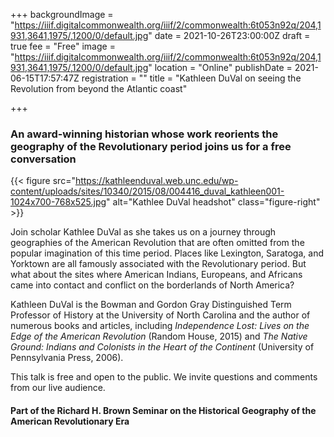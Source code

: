 +++
backgroundImage = "https://iiif.digitalcommonwealth.org/iiif/2/commonwealth:6t053n92q/204,1931,3641,1975/,1200/0/default.jpg"
date = 2021-10-26T23:00:00Z
draft = true
fee = "Free"
image = "https://iiif.digitalcommonwealth.org/iiif/2/commonwealth:6t053n92q/204,1931,3641,1975/,1200/0/default.jpg"
location = "Online"
publishDate = 2021-06-15T17:57:47Z
registration = ""
title = "Kathleen DuVal on seeing the Revolution from beyond the Atlantic coast"

+++
### An award-winning historian whose work reorients the geography of the Revolutionary period joins us for a free conversation

{{< figure src="https://kathleenduval.web.unc.edu/wp-content/uploads/sites/10340/2015/08/004416_duval_kathleen001-1024x700-768x525.jpg" alt="Kathlee DuVal headshot" class="figure-right" >}}

Join scholar Kathlee DuVal as she takes us on a journey through geographies of the American Revolution that are often omitted from the popular imagination of this time period. Places like Lexington, Saratoga, and Yorktown are all famously associated with the Revolutionary period. But what about the sites where American Indians, Europeans, and Africans came into contact and conflict on the borderlands of North America? 

Kathleen DuVal is the Bowman and Gordon Gray Distinguished Term Professor of History at the University of North Carolina and the author of numerous books and articles, including _Independence Lost: Lives on the Edge of the American Revolution_ (Random House, 2015) and _The Native Ground: Indians and Colonists in the Heart of the Continent_ (University of Pennsylvania Press, 2006).

This talk is free and open to the public. We invite questions and comments from our live audience.

#### Part of the Richard H. Brown Seminar on the Historical Geography of the American Revolutionary Era